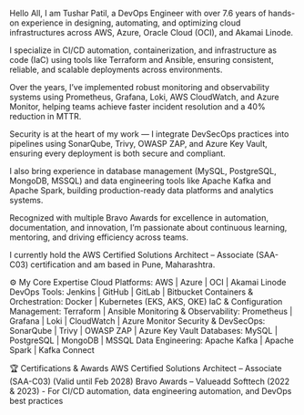 Hello All, I am Tushar Patil, a DevOps Engineer with over 7.6 years of hands-on experience in designing, automating, and optimizing cloud infrastructures across AWS, Azure, Oracle Cloud (OCI), and Akamai Linode.

I specialize in CI/CD automation, containerization, and infrastructure as code (IaC) using tools like Terraform and Ansible, ensuring consistent, reliable, and scalable deployments across environments.

Over the years, I’ve implemented robust monitoring and observability systems using Prometheus, Grafana, Loki, AWS CloudWatch, and Azure Monitor, helping teams achieve faster incident resolution and a 40% reduction in MTTR.

Security is at the heart of my work — I integrate DevSecOps practices into pipelines using SonarQube, Trivy, OWASP ZAP, and Azure Key Vault, ensuring every deployment is both secure and compliant.

I also bring experience in database management (MySQL, PostgreSQL, MongoDB, MSSQL) and data engineering tools like Apache Kafka and Apache Spark, building production-ready data platforms and analytics systems.

Recognized with multiple Bravo Awards for excellence in automation, documentation, and innovation, I’m passionate about continuous learning, mentoring, and driving efficiency across teams.

I currently hold the AWS Certified Solutions Architect – Associate (SAA-C03) certification and am based in Pune, Maharashtra.


⚙️ My Core Expertise
Cloud Platforms: AWS | Azure | OCI | Akamai Linode
DevOps Tools: Jenkins | GitHub | GitLab | Bitbucket
Containers & Orchestration: Docker | Kubernetes (EKS, AKS, OKE)
IaC & Configuration Management: Terraform | Ansible
Monitoring & Observability: Prometheus | Grafana | Loki | CloudWatch | Azure Monitor
Security & DevSecOps: SonarQube | Trivy | OWASP ZAP | Azure Key Vault
Databases: MySQL | PostgreSQL | MongoDB | MSSQL
Data Engineering: Apache Kafka | Apache Spark | Kafka Connect

🏆 Certifications & Awards
AWS Certified Solutions Architect – Associate (SAA-C03) (Valid until Feb 2028)
Bravo Awards – Valueadd Softtech (2022 & 2023) - For CI/CD automation, data engineering automation, and DevOps best practices

<!--
**tusharp1911/tusharp1911** is a ✨ _special_ ✨ repository because its `README.md` (this file) appears on your GitHub profile.

Here are some ideas to get you started:

- 🔭 I’m currently working on ...
- 🌱 I’m currently learning ...
- 👯 I’m looking to collaborate on ...
- 🤔 I’m looking for help with ...
- 💬 Ask me about ...
- 📫 How to reach me: ...
- 😄 Pronouns: ...
- ⚡ Fun fact: ...
-->
